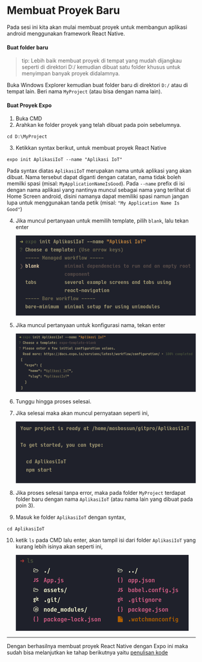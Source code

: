 # Membuat Proyek Baru

Pada sesi ini kita akan mulai membuat proyek untuk membangun aplikasi
android menggunakan framework React Native.

#### Buat folder baru

> tip: Lebih baik membuat proyek di tempat yang mudah dijangkau seperti di
> direktori D:/ kemudian dibuat satu folder khusus untuk menyimpan banyak proyek
> didalamnya.

Buka Windows Explorer kemudian buat folder baru di direktori `D:/` atau di
tempat lain. Beri nama `MyProject` (atau bisa dengan nama lain).

#### Buat Proyek Expo

1. Buka CMD
2. Arahkan ke folder proyek yang telah dibuat pada poin sebelumnya.

```
cd D:\MyProject
```

3. Ketikkan syntax berikut, untuk membuat proyek React Native

```
expo init AplikasiIoT --name "Aplikasi IoT"
```

Pada syntax diatas `AplikasiIoT` merupakan nama untuk aplikasi yang akan dibuat.
Nama tersebut dapat diganti dengan catatan, nama tidak boleh memilki spasi
(misal: `MyApplicationNameIsGood`). Pada `--name` prefix di isi dengan nama
aplikasi yang nantinya muncul sebagai nama yang terlihat di Home Screen
android, disini namanya dapat memiliki spasi namun jangan lupa untuk
menggunakan tanda petik (misal: `"My Application Name Is Good"`)

4. Jika muncul pertanyaan untuk memilih template, pilih `blank`, lalu tekan enter

   ![expo create project 1](assets/images/expo_create_project_1.png)

5. Jika muncul pertanyaan untuk konfigurasi nama, tekan enter

   ![expo create project 2](assets/images/expo_create_project_2.png)

6. Tunggu hingga proses selesai.
7. Jika selesai maka akan muncul pernyataan seperti ini,

   ![expo create project 3](assets/images/expo_create_project_3.png)

8. Jika proses selesai tanpa error, maka pada folder `MyProject` terdapat folder
   baru dengan nama `AplikasiIoT` (atau nama lain yang dibuat pada poin 3).
9. Masuk ke folder `AplikasiIoT` dengan syntax,

```
cd AplikasiIoT
```

10. ketik `ls` pada CMD lalu enter, akan tampil isi dari folder `AplikasiIoT` yang kurang lebih isinya akan seperti ini,

    ![expo create project 4](assets/images/expo_create_project_4.png)

---

Dengan berhasilnya membuat proyek React Native dengan Expo ini maka sudah bisa
melanjutkan ke tahap berikutnya yaitu [penulisan kode](android_expo_coding.md)

